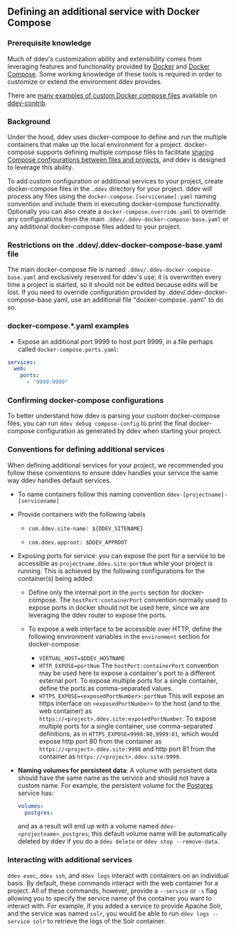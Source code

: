## Defining an additional service with Docker Compose

### Prerequisite knowledge

Much of ddev's customization ability and extensibility comes from leveraging features and functionality provided by [Docker](https://docs.docker.com/) and [Docker Compose](https://docs.docker.com/compose/overview/). Some working knowledge of these tools is required in order to customize or extend the environment ddev provides.

There are [many examples of custom Docker compose files](https://github.com/drud/ddev-contrib#additional-services-added-via-docker-composeserviceyaml) available on [ddev-contrib](https://github.com/drud/ddev-contrib).

### Background

Under the hood, ddev uses docker-compose to define and run the multiple containers that make up the local environment for a project. docker-compose supports defining multiple compose files to facilitate [sharing Compose configurations between files and projects](https://docs.docker.com/compose/extends/), and ddev is designed to leverage this ability.

To add custom configuration or additional services to your project, create docker-compose files in the `.ddev` directory for your project. ddev will process any files using the `docker-compose.[servicename].yaml` naming convention and include them in executing docker-compose functionality. Optionally you can also create a `docker-compose.override.yaml` to override any configurations from the main `.ddev/.ddev-docker-compose-base.yaml` or any additional docker-compose files added to your project.

### Restrictions on the .ddev/.ddev-docker-compose-base.yaml file

The main docker-compose file is named `.ddev/.ddev-docker-compose-base.yaml` and exclusively reserved for ddev's use; it is overwritten every time a project is started, so it should not be edited because edits will be lost. If you need to override configuration provided by .ddev/.ddev-docker-compose-base.yaml, use an additional file "docker-compose.<whatever>.yaml" to do so.

### docker-compose.\*.yaml examples

* Expose an additional port 9999 to host port 9999, in a file perhaps called `docker-compose.ports.yaml`:

```yaml
services:
  web:
    ports:
      - "9999:9999"
```

### Confirming docker-compose configurations

To better understand how ddev is parsing your custom docker-compose files, you can run `ddev debug compose-config` to print the final docker-compose configuration as generated by ddev when starting your project.

### Conventions for defining additional services

When defining additional services for your project, we recommended you follow these conventions to ensure ddev handles your service the same way ddev handles default services.

* To name containers follow this naming convention `ddev-[projectname]-[servicename]`

* Provide containers with the following labels

    * `com.ddev.site-name: ${DDEV_SITENAME}`

    * `com.ddev.approot: $DDEV_APPROOT`

* Exposing ports for service: you can expose the port for a service to be accessible as `projectname.ddev.site:portNum` while your project is running. This is achieved by the following configurations for the container(s) being added:

    * Define only the internal port in the `ports` section for docker-compose. The `hostPort:containerPort` convention normally used to expose ports in docker should not be used here, since we are leveraging the ddev router to expose the ports.

    * To expose a web interface to be accessible over HTTP, define the following environment variables in the `environment` section for docker-compose:

        * `VIRTUAL_HOST=$DDEV_HOSTNAME`
        * `HTTP_EXPOSE=portNum` The `hostPort:containerPort` convention may be used here to expose a container's port to a different external port. To expose multiple ports for a single container, define the ports as comma-separated values.
        * `HTTPS_EXPOSE=<exposedPortNumber>:portNum` This will expose an https interface on `<exposedPortNumber>` to the host (and to the web container) as `https://<project>.ddev.site:exposedPortNumber`. To expose multiple ports for a single container, use comma-separated definitions, as in `HTTPS_EXPOSE=9998:80,9999:81`, which would expose http port 80 from the container as `https://<project>.ddev.site:9998` and http port 81 from the container as `https://<project>.ddev.site:9999`.

* **Naming volumes for persistent data**: A volume with persistent data should have the same name as the service and should not have a custom name. For example, the persistent volume for the [Postgres](https://github.com/drud/ddev-contrib/blob/master/docker-compose-services/postgres) service has:

    ```yaml
    volumes:
      postgres:
    ```

  and as a result will end up with a volume named `ddev-<projectname>_postgres`; this default volume name will be automatically deleted by ddev if you do a `ddev delete` or `ddev stop --remove-data`.

### Interacting with additional services

 `ddev exec`, `ddev ssh`, and `ddev logs` interact with containers on an individual basis. By default, these commands interact with the web container for a project. All of these commands, however, provide a `--service` or `-s` flag allowing you to specify the service name of the container you want to interact with. For example, if you added a service to provide Apache Solr, and the service was named `solr`, you would be able to run `ddev logs --service solr` to retrieve the logs of the Solr container.
